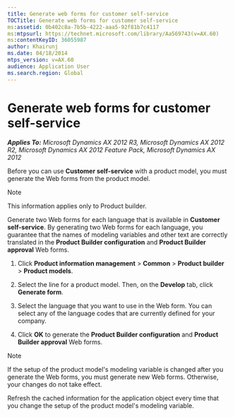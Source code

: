 ```yaml
---
title: Generate web forms for customer self-service
TOCTitle: Generate web forms for customer self-service
ms:assetid: 0b402c8a-7b5b-4222-aaa5-92f81b7c4117
ms:mtpsurl: https://technet.microsoft.com/library/Aa569743(v=AX.60)
ms:contentKeyID: 36055987
author: Khairunj
ms.date: 04/18/2014
mtps_version: v=AX.60
audience: Application User
ms.search.region: Global
---
```


# Generate web forms for customer self-service 


_**Applies To:** Microsoft Dynamics AX 2012 R3, Microsoft Dynamics AX 2012 R2, Microsoft Dynamics AX 2012 Feature Pack, Microsoft Dynamics AX 2012_

Before you can use **Customer self-service** with a product model, you must generate the Web forms from the product model.


> [!NOTE]
> <P>This information applies only to Product builder.</P>



Generate two Web forms for each language that is available in **Customer self-service**. By generating two Web forms for each language, you guarantee that the names of modeling variables and other text are correctly translated in the **Product Builder configuration** and **Product Builder approval** Web forms.

1.  Click **Product information management** \> **Common** \> **Product builder** \> **Product models**.

2.  Select the line for a product model. Then, on the **Develop** tab, click **Generate form**.

3.  Select the language that you want to use in the Web form. You can select any of the language codes that are currently defined for your company.

4.  Click **OK** to generate the **Product Builder configuration** and **Product Builder approval** Web forms.


> [!NOTE]
> <P>If the setup of the product model's modeling variable is changed after you generate the Web forms, you must generate new Web forms. Otherwise, your changes do not take effect.</P>
> <P>Refresh the cached information for the application object every time that you change the setup of the product model's modeling variable.</P>


  


